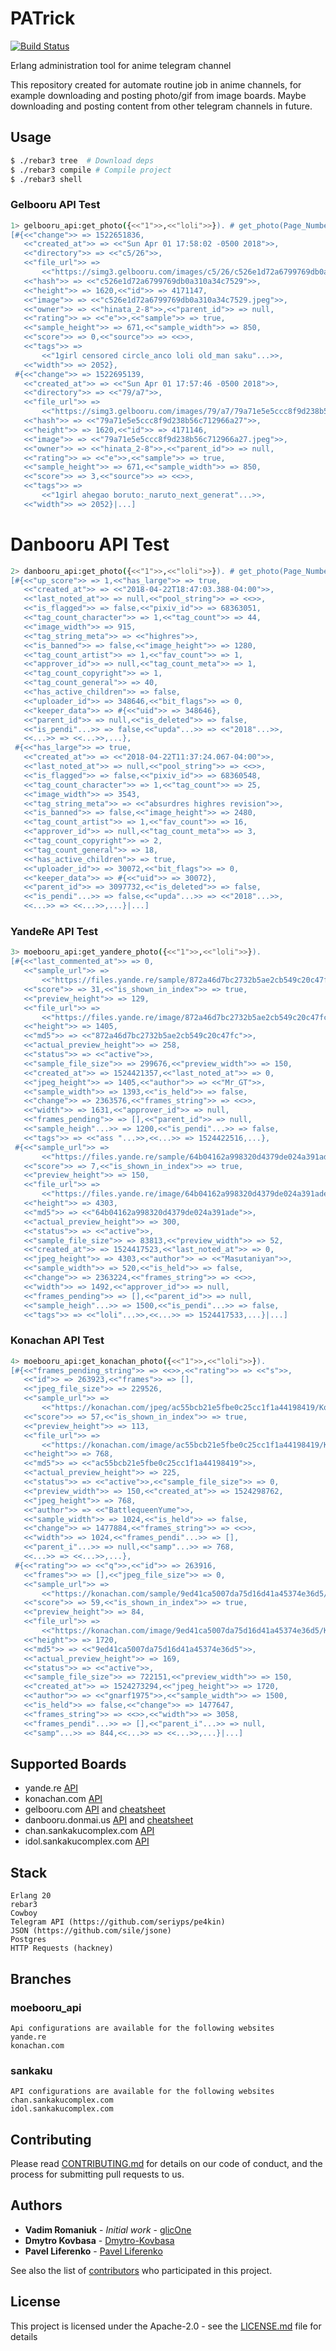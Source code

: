 # PATrick

[![Build Status](https://api.travis-ci.org/repos/ErlangBoys/PATrick.svg?branch=dev)](https://travis-ci.org/ErlangBoys/PATrick)

Erlang administration tool for anime telegram channel

This repository created for automate routine job in anime channels, for example downloading and posting photo/gif from image boards.
Maybe downloading and posting content from other telegram channels in future.

## Usage

```sh
$ ./rebar3 tree  # Download deps
$ ./rebar3 compile # Compile project
$ ./rebar3 shell
```

### Gelbooru API Test

```sh
1> gelbooru_api:get_photo({<<"1">>,<<"loli">>}). # get_photo(Page_Number, Tags)
[#{<<"change">> => 1522651836,
   <<"created_at">> => <<"Sun Apr 01 17:58:02 -0500 2018">>,
   <<"directory">> => <<"c5/26">>,
   <<"file_url">> =>
       <<"https://simg3.gelbooru.com/images/c5/26/c526e1d72a6799769db0a310a34c7529.jpeg">>,
   <<"hash">> => <<"c526e1d72a6799769db0a310a34c7529">>,
   <<"height">> => 1620,<<"id">> => 4171147,
   <<"image">> => <<"c526e1d72a6799769db0a310a34c7529.jpeg">>,
   <<"owner">> => <<"hinata_2-8">>,<<"parent_id">> => null,
   <<"rating">> => <<"e">>,<<"sample">> => true,
   <<"sample_height">> => 671,<<"sample_width">> => 850,
   <<"score">> => 0,<<"source">> => <<>>,
   <<"tags">> =>
       <<"1girl censored circle_anco loli old_man saku"...>>,
   <<"width">> => 2052},
 #{<<"change">> => 1522695139,
   <<"created_at">> => <<"Sun Apr 01 17:57:46 -0500 2018">>,
   <<"directory">> => <<"79/a7">>,
   <<"file_url">> =>
       <<"https://simg3.gelbooru.com/images/79/a7/79a71e5e5ccc8f9d238b56c712966a27.jpeg">>,
   <<"hash">> => <<"79a71e5e5ccc8f9d238b56c712966a27">>,
   <<"height">> => 1620,<<"id">> => 4171146,
   <<"image">> => <<"79a71e5e5ccc8f9d238b56c712966a27.jpeg">>,
   <<"owner">> => <<"hinata_2-8">>,<<"parent_id">> => null,
   <<"rating">> => <<"e">>,<<"sample">> => true,
   <<"sample_height">> => 671,<<"sample_width">> => 850,
   <<"score">> => 3,<<"source">> => <<>>,
   <<"tags">> =>
       <<"1girl ahegao boruto:_naruto_next_generat"...>>,
   <<"width">> => 2052}|...]
```

# Danbooru API Test

```sh
2> danbooru_api:get_photo({<<"1">>,<<"loli">>}). # get_photo(Page_Number, Tags)
[#{<<"up_score">> => 1,<<"has_large">> => true,
   <<"created_at">> => <<"2018-04-22T18:47:03.388-04:00">>,
   <<"last_noted_at">> => null,<<"pool_string">> => <<>>,
   <<"is_flagged">> => false,<<"pixiv_id">> => 68363051,
   <<"tag_count_character">> => 1,<<"tag_count">> => 44,
   <<"image_width">> => 915,
   <<"tag_string_meta">> => <<"highres">>,
   <<"is_banned">> => false,<<"image_height">> => 1280,
   <<"tag_count_artist">> => 1,<<"fav_count">> => 1,
   <<"approver_id">> => null,<<"tag_count_meta">> => 1,
   <<"tag_count_copyright">> => 1,
   <<"tag_count_general">> => 40,
   <<"has_active_children">> => false,
   <<"uploader_id">> => 348646,<<"bit_flags">> => 0,
   <<"keeper_data">> => #{<<"uid">> => 348646},
   <<"parent_id">> => null,<<"is_deleted">> => false,
   <<"is_pendi"...>> => false,<<"upda"...>> => <<"2018"...>>,
   <<...>> => <<...>>,...},
 #{<<"has_large">> => true,
   <<"created_at">> => <<"2018-04-22T11:37:24.067-04:00">>,
   <<"last_noted_at">> => null,<<"pool_string">> => <<>>,
   <<"is_flagged">> => false,<<"pixiv_id">> => 68360548,
   <<"tag_count_character">> => 1,<<"tag_count">> => 25,
   <<"image_width">> => 3543,
   <<"tag_string_meta">> => <<"absurdres highres revision">>,
   <<"is_banned">> => false,<<"image_height">> => 2480,
   <<"tag_count_artist">> => 1,<<"fav_count">> => 16,
   <<"approver_id">> => null,<<"tag_count_meta">> => 3,
   <<"tag_count_copyright">> => 2,
   <<"tag_count_general">> => 18,
   <<"has_active_children">> => true,
   <<"uploader_id">> => 30072,<<"bit_flags">> => 0,
   <<"keeper_data">> => #{<<"uid">> => 30072},
   <<"parent_id">> => 3097732,<<"is_deleted">> => false,
   <<"is_pendi"...>> => false,<<"upda"...>> => <<"2018"...>>,
   <<...>> => <<...>>,...}|...]
```

### YandeRe API Test

```sh
3> moebooru_api:get_yandere_photo({<<"1">>,<<"loli">>}).
[#{<<"last_commented_at">> => 0,
   <<"sample_url">> =>
       <<"https://files.yande.re/sample/872a46d7bc2732b5ae2cb549c20c47fc/yande.re%20448073%20sample%20ass%20bathin"...>>,
   <<"score">> => 31,<<"is_shown_in_index">> => true,
   <<"preview_height">> => 129,
   <<"file_url">> =>
       <<"https://files.yande.re/image/872a46d7bc2732b5ae2cb549c20c47fc/yande.re%20448073%20ass%20"...>>,
   <<"height">> => 1405,
   <<"md5">> => <<"872a46d7bc2732b5ae2cb549c20c47fc">>,
   <<"actual_preview_height">> => 258,
   <<"status">> => <<"active">>,
   <<"sample_file_size">> => 299676,<<"preview_width">> => 150,
   <<"created_at">> => 1524421357,<<"last_noted_at">> => 0,
   <<"jpeg_height">> => 1405,<<"author">> => <<"Mr_GT">>,
   <<"sample_width">> => 1393,<<"is_held">> => false,
   <<"change">> => 2363576,<<"frames_string">> => <<>>,
   <<"width">> => 1631,<<"approver_id">> => null,
   <<"frames_pending">> => [],<<"parent_id">> => null,
   <<"sample_heigh"...>> => 1200,<<"is_pendi"...>> => false,
   <<"tags">> => <<"ass "...>>,<<...>> => 1524422516,...},
 #{<<"sample_url">> =>
       <<"https://files.yande.re/sample/64b04162a998320d4379de024a391ade/yande.re%20447996%20sample%20loli%20love_"...>>,
   <<"score">> => 7,<<"is_shown_in_index">> => true,
   <<"preview_height">> => 150,
   <<"file_url">> =>
       <<"https://files.yande.re/image/64b04162a998320d4379de024a391ade/yande.re%20447996%20loli%2"...>>,
   <<"height">> => 4303,
   <<"md5">> => <<"64b04162a998320d4379de024a391ade">>,
   <<"actual_preview_height">> => 300,
   <<"status">> => <<"active">>,
   <<"sample_file_size">> => 83813,<<"preview_width">> => 52,
   <<"created_at">> => 1524417523,<<"last_noted_at">> => 0,
   <<"jpeg_height">> => 4303,<<"author">> => <<"Masutaniyan">>,
   <<"sample_width">> => 520,<<"is_held">> => false,
   <<"change">> => 2363224,<<"frames_string">> => <<>>,
   <<"width">> => 1492,<<"approver_id">> => null,
   <<"frames_pending">> => [],<<"parent_id">> => null,
   <<"sample_heigh"...>> => 1500,<<"is_pendi"...>> => false,
   <<"tags">> => <<"loli"...>>,<<...>> => 1524417533,...}|...]
```

### Konachan API Test

```sh
4> moebooru_api:get_konachan_photo({<<"1">>,<<"loli">>}).
[#{<<"frames_pending_string">> => <<>>,<<"rating">> => <<"s">>,
   <<"id">> => 263923,<<"frames">> => [],
   <<"jpeg_file_size">> => 229526,
   <<"sample_url">> =>
       <<"https://konachan.com/jpeg/ac55bcb21e5fbe0c25cc1f1a44198419/Konachan.com%20-%20263923%20a"...>>,
   <<"score">> => 57,<<"is_shown_in_index">> => true,
   <<"preview_height">> => 113,
   <<"file_url">> =>
       <<"https://konachan.com/image/ac55bcb21e5fbe0c25cc1f1a44198419/Konachan.com"...>>,
   <<"height">> => 768,
   <<"md5">> => <<"ac55bcb21e5fbe0c25cc1f1a44198419">>,
   <<"actual_preview_height">> => 225,
   <<"status">> => <<"active">>,<<"sample_file_size">> => 0,
   <<"preview_width">> => 150,<<"created_at">> => 1524298762,
   <<"jpeg_height">> => 768,
   <<"author">> => <<"BattlequeenYume">>,
   <<"sample_width">> => 1024,<<"is_held">> => false,
   <<"change">> => 1477884,<<"frames_string">> => <<>>,
   <<"width">> => 1024,<<"frames_pendi"...>> => [],
   <<"parent_i"...>> => null,<<"samp"...>> => 768,
   <<...>> => <<...>>,...},
 #{<<"rating">> => <<"q">>,<<"id">> => 263916,
   <<"frames">> => [],<<"jpeg_file_size">> => 0,
   <<"sample_url">> =>
       <<"https://konachan.com/sample/9ed41ca5007da75d16d41a45374e36d5/Konachan.com%20-%20263916%2"...>>,
   <<"score">> => 59,<<"is_shown_in_index">> => true,
   <<"preview_height">> => 84,
   <<"file_url">> =>
       <<"https://konachan.com/image/9ed41ca5007da75d16d41a45374e36d5/Konachan.com"...>>,
   <<"height">> => 1720,
   <<"md5">> => <<"9ed41ca5007da75d16d41a45374e36d5">>,
   <<"actual_preview_height">> => 169,
   <<"status">> => <<"active">>,
   <<"sample_file_size">> => 722151,<<"preview_width">> => 150,
   <<"created_at">> => 1524273294,<<"jpeg_height">> => 1720,
   <<"author">> => <<"gnarf1975">>,<<"sample_width">> => 1500,
   <<"is_held">> => false,<<"change">> => 1477647,
   <<"frames_string">> => <<>>,<<"width">> => 3058,
   <<"frames_pendi"...>> => [],<<"parent_i"...>> => null,
   <<"samp"...>> => 844,<<...>> => <<...>>,...}|...]
```

## Supported Boards

  * yande.re [API](https://yande.re/help/api)
  * konachan.com [API](https://konachan.com/help/api)
  * gelbooru.com [API](https://gelbooru.com/index.php?page=help&topic=dapi) and [cheatsheet](https://gelbooru.com/index.php?page=help&topic=cheatsheet)
  * danbooru.donmai.us [API](https://danbooru.donmai.us/wiki_pages/43568) and [cheatsheet](https://danbooru.donmai.us/wiki_pages/43049)
  * chan.sankakucomplex.com [API](https://chan.sankakucomplex.com/help/api)
  * idol.sankakucomplex.com [API](https://idol.sankakucomplex.com/help/api)

## Stack

```
Erlang 20
rebar3 
Cowboy
Telegram API (https://github.com/seriyps/pe4kin)
JSON (https://github.com/sile/jsone)
Postgres
HTTP Requests (hackney)
```

## Branches

### moebooru_api

    Api configurations are available for the following websites
    yande.re
    konachan.com

### sankaku

    API configurations are available for the following websites
    chan.sankakucomplex.com
    idol.sankakucomplex.com

## Contributing

Please read [CONTRIBUTING.md](CONTRIBUTING.md) for details on our code of conduct, and the process for submitting pull requests to us.

## Authors

* **Vadim Romaniuk** - *Initial work* - [glicOne](https://github.com/RomaniukVadim)
* **Dmytro Kovbasa**  - [Dmytro-Kovbasa](https://github.com/Dmytro-Kovbasa)
* **Pavel Liferenko**  - [Pavel Liferenko](https://github.com/Liferenko)

See also the list of [contributors](https://github.com/ErlangBoys/PATrick/graphs/contributors) who participated in this project.

## License

This project is licensed under the Apache-2.0 - see the [LICENSE.md](LICENSE.md) file for details
